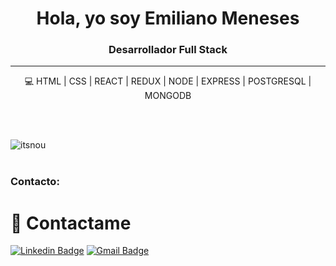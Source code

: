 <h1 align="center">Hola, yo soy Emiliano Meneses</h1>
<h3 align="center">Desarrollador Full Stack</h3>
<hr></hr>

<p align='center'>💻 HTML | CSS | REACT | REDUX | NODE | EXPRESS | POSTGRESQL | MONGODB </p>

<br></br>

<p align="center"><img align="left" src="https://github-readme-stats.vercel.app/api/top-langs?username=itsnou&show_icons=true&locale=en&layout=compact" alt="itsnou" /></p>

<br></br>


<h3 align="left">Contacto: </h3>


# 🤝 Contactame
[![Linkedin Badge](https://img.shields.io/badge/%40obahareth-linkedin?style=flat&color=0077b5&logoColor=white&logo=linkedin)](https://www.linkedin.com/in/emiliano-meneses "Connect on LinkedIn")
[![Gmail Badge](https://img.shields.io/badge/emiliano.meneses-email?style=flat&color=C5211E&logoColor=white&logo=gmail)](mailto:omar@omar.engineer "Email me")

